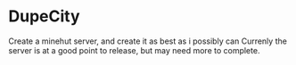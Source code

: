 # DupeCity
Create a minehut server, and create it as best as i possibly can
Currenly the server is at a good point to release, but may need more to complete.
